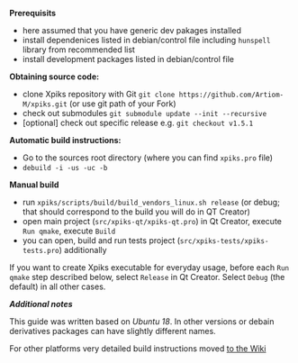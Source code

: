 **Prerequisits**

- here assumed that you have generic dev pakages installed
- install dependenices listed in debian/control file including `hunspell` library from recommended list 
- install development packages listed in debian/control file

**Obtaining source code:**

- clone Xpiks repository with Git `git clone https://github.com/Artiom-M/xpiks.git` (or use git path of your Fork)
- check out submodules `git submodule update --init --recursive`
- [optional] check out specific release e.g. `git checkout v1.5.1`

**Automatic build instructions:**

- Go to the sources root directory (where you can find `xpiks.pro` file)
- `debuild -i -us -uc -b`

**Manual build**

- run `xpiks/scripts/build/build_vendors_linux.sh release` (or debug; that should correspond to the build you will do in QT Creator)
- open main project (`src/xpiks-qt/xpiks-qt.pro`) in Qt Creator, execute `Run qmake`, execute `Build`
- you can open, build and run tests project (`src/xpiks-tests/xpiks-tests.pro`) additionally

If you want to create Xpiks executable for everyday usage, before each `Run qmake` step described below, select `Release` in Qt Creator. Select `Debug` (the default) in all other cases.

***Additional notes***

This guide was written based on *Ubuntu 18*. In other versions or debain derivatives packages can have slightly different names.

For other platforms very detailed build instructions moved [to the Wiki](https://github.com/ribtoks/xpiks/wiki/Build-instructions)

